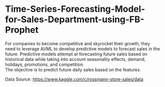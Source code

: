 # Time-Series-Forecasting-Model-for-Sales-Department-using-FB-Prophet

For companies to become competitive and skyrocket their growth, they need to leverage AI/ML to develop predictive models to forecast sales in the future.
Predictive models attempt at forecasting future sales based on historical data while taking into account seasonality effects, demand, holidays, promotions, and competition.
The objective is to predict future daily sales based on the features. 

Data Source: https://www.kaggle.com/c/rossmann-store-sales/data
